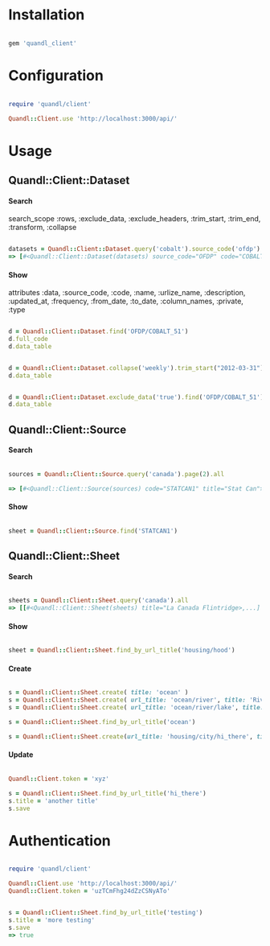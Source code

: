 # Installation

```ruby

gem 'quandl_client'

```




# Configuration

```ruby

require 'quandl/client'

Quandl::Client.use 'http://localhost:3000/api/'

```




# Usage


## Quandl::Client::Dataset


#### Search

search_scope :rows, :exclude_data, :exclude_headers, :trim_start, :trim_end, :transform, :collapse

```ruby

datasets = Quandl::Client::Dataset.query('cobalt').source_code('ofdp').all
=> [#<Quandl::Client::Dataset(datasets) source_code="OFDP" code="COBALT_51">, ...]

```


#### Show

attributes :data, :source_code, :code, :name, :urlize_name, 
  :description, :updated_at, :frequency, :from_date, 
  :to_date, :column_names, :private, :type

```ruby

d = Quandl::Client::Dataset.find('OFDP/COBALT_51')
d.full_code
d.data_table


d = Quandl::Client::Dataset.collapse('weekly').trim_start("2012-03-31").trim_end("2013-06-30").find('OFDP/COBALT_51')
d.data_table


d = Quandl::Client::Dataset.exclude_data('true').find('OFDP/COBALT_51')
d.data_table

```



## Quandl::Client::Source


#### Search

```ruby

sources = Quandl::Client::Source.query('canada').page(2).all

=> [#<Quandl::Client::Source(sources) code="STATCAN1" title="Stat Can">,...]

```


#### Show

```ruby

sheet = Quandl::Client::Source.find('STATCAN1')

```



## Quandl::Client::Sheet


#### Search

```ruby

sheets = Quandl::Client::Sheet.query('canada').all
=> [[#<Quandl::Client::Sheet(sheets) title="La Canada Flintridge>,...]

```


#### Show

```ruby

sheet = Quandl::Client::Sheet.find_by_url_title('housing/hood')

```


#### Create


```ruby

s = Quandl::Client::Sheet.create( title: 'ocean' )
s = Quandl::Client::Sheet.create( url_title: 'ocean/river', title: 'River' )
s = Quandl::Client::Sheet.create( url_title: 'ocean/river/lake', title: 'Lake!' )

s = Quandl::Client::Sheet.find_by_url_title('ocean')

s = Quandl::Client::Sheet.create(url_title: 'housing/city/hi_there', title: 'Hi there', content: 'magic')

```


#### Update


```ruby

Quandl::Client.token = 'xyz'

s = Quandl::Client::Sheet.find_by_url_title('hi_there')
s.title = 'another title'
s.save

```


# Authentication

```ruby

require 'quandl/client'

Quandl::Client.use 'http://localhost:3000/api/'
Quandl::Client.token = 'uzTCmFhg24dZzCSNyATo'


s = Quandl::Client::Sheet.find_by_url_title('testing')
s.title = 'more testing'
s.save
=> true

```

